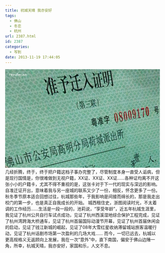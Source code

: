 ```yaml
---
title: 杭城天晴 我亦安好
tags:
  - 佛山
  - 冬恋
  - 杭州
url: 2387.html
id: 2387
categories:
  - 写到
date: 2013-11-19 17:44:05
---
```


[![](/images/uploads/2013/11/准迁证1.jpg "准迁证1")](/images/uploads/2013/11/准迁证1.jpg) 几经折腾，终于，终于把户籍这档子事办完整了，尽管制度本身一直受人诟病，但是现行国情是，你很难做到无视户籍，XX证、XX证、XX证……各种证均离不开这张小小的户籍卡，尤其不得不重视的是，这张卡对于下一代的现实与深远的影响。 自准迁证开出，意味着我与另一座城的联系又少了一份，相反，怀念更多了一份。秋冬季节原本适合回想过往，杭城那些年，于我影响是间接而绵长的，那是我走出校门的第一步，也是真正自我成长的开始。 城西租住史，浙图阅读时光，不太着调的工作经历……生活是一段一段的，池莉说，“享受年龄”，近五年杭城生涯里，我见证了杭州公共自行车试点成功，见证了杭州西溪湿地综合保护工程完成，见证了杭州湾跨海大桥通车，见证了杭州首届国际动漫节开幕，见证了杭州首届休闲会的启动，见证了钱江新城的崛起，见证了08年大雪红星收纳滞留城站旅客温暖行动，见证了杭州话剧市场第一次盈利的几场大戏…… 而今，一切已远去，杭城以更高规格义无返顾向上发展，我在一次“意外”中，直下南国，偏安于佛山边陲一角，所幸，杭城天晴，我亦安好，家国和乐，人文不息。